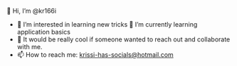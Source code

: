 👋 Hi, I’m @kr166i
- 👀 I’m interested in learning new tricks 🌱 I’m currently learning application basics
- 💞️ It would be really cool if someone wanted to reach out and collaborate with me. 
- 📫 How to reach me: krissi-has-socials@hotmail.com

<!---
kr166i/kr166i is a ✨ special ✨ repository because its `README.md` (this file) appears on your GitHub profile.
You can click the Preview link to take a look at your changes.
--->
